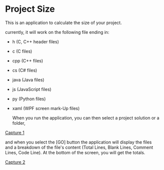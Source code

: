 # Project Size

This is an application to calculate the size of your project.

currently, it will work on the following file ending in:
- h (C, C++ header files)
- c (C files)
- cpp (C++ files)
- cs (C# files)
- java (Java  files)
- js (JavaScript  files)
- py (Python  files)
- xaml (WPF screen mark-Up files)

  When you run the application, you can then select a project solution or a folder,

[Capture 1](https://github.com/ClemeK/ProjectSize/tree/master/HowBig/Capture1.png)

  and when you select the [GO] button the application will display the files and a breakdown of the file's content (Total Lines, Blank Lines, Comment Lines, Code Line). At the bottom of the screen, you will get the totals.

  [Capture 2](https://github.com/ClemeK/ProjectSize/tree/master/HowBig/Capture2.png)
